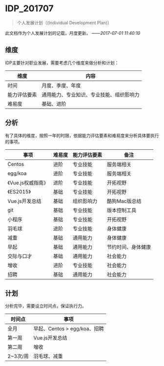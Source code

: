 # IDP_201707

> 个人发展计划（(Individual Development Plan)）

此文档作为个人发展计划的记载，月度更新。			——*2017-07-01 11:40:10*



## 维度

IDP主要针对职业发展，需要考虑几个维度来做分析和计划：

| 维度     | 内容                   |
| ------ | -------------------- |
| 时间     | 月度、季度、年度             |
| 能力评估要素 | 通用能力、专业知识、专业技能、组织影响力 |
| 难易度    | 基础、进阶                |

## 分析

有了具体的维度，按照一年的时限，依据能力评估要素和难易度来分析具体要执行的事项。

| 事项           | 难易度  | 能力评估要素 | 备注        |
| ------------ | ---- | ------ | --------- |
| Centos       | 进阶   | 专业技能   | 服务端相关     |
| egg/koa      | 进阶   | 专业技能   | 服务端相关     |
| 《Vue.js权威指南》 | 进阶   | 专业技能   | 开拓视野      |
| 《ES2015》     | 基础   | 专业技能   | 开拓视野      |
| Vue.js开发总结   | 基础   | 组织影响力  | 酷狗Mac版总结  |
| git          | 基础   | 专业技能   | 版本控制工具    |
| 小程序          | 基础   | 专业技能   | 开拓视野      |
| 羽毛球          | 进阶   | 专业技能   | 身体健康      |
| 减重           | 基础   | 通用能力   | 身体健康      |
| 早起           | 基础   | 通用能力   | 节约时间、身体健康 |
| 交际与口才        | 基础   | 通用能力   | 社会能力      |
| 增收           | 进阶   | 专业技能   | 社会能力      |
| 招聘           | 基础   | 通用能力   | 社会能力      |

## 计划

分析完毕，需要设立时间点，保证执行力。

| 时间点    | 事项                     |
| ------ | ---------------------- |
| 全月     | 早起、Centos > egg/koa、招聘 |
| 第一周    | Vue.js开发总结             |
| 第二周    | 增收                     |
| 2~3次/周 | 羽毛球、减重                 |
